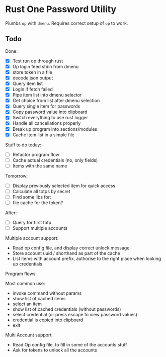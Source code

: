 Rust One Password Utility
=========================

Plumbs `op` with `dmenu`. Requires correct setup of `op` to work.

Todo
----
Done:
- [x] Test run op through rust
- [x] Op login feed stdin from dmenu
- [x] store token in a file
- [x] decode json output
- [x] Query item list
- [x] Login if fetch failed
- [x] Pipe item list into dmenu selector
- [x] Get choice from list after dmenu selection
- [x] Query single item for passwords
- [x] Copy password value into clipboard
- [x] Switch everything to use rust logger
- [x] Handle all cancellations properly
- [x] Break up program into sections/modules
- [x] Cache item list in a simple file

Stuff to do today:
- [ ] Refactor program flow
- [ ] Cache actual credentials (no, only fields)
- [ ] Items with the same name

Tomorrow:
- [ ] Display previously selected item for quick access
- [ ] Calculate all totps by secret
- [ ] Find some libs for:
 - [ ] file cache for the token?

After:
- [ ] Query for first totp
- [ ] Support multiple accounts

Multiple account support:
- Read op config file, and display correct unlock message
- Store account uuid / shorthand as part of the cache
- List items with account prefix, authorise to the right place
  when looking up credentials

Program flows:

Most common use:
- invoke command without params
- show list of cached items
- select an item
- show list of cached credentials (without passwords)
- select credential (or press escape to view password values)
- credential is copied into clipboard
- exit

Multi Account support:
- Read Op config file, to fill in some of the accounts stuff
- Ask for tokens to unlock all the accounts

